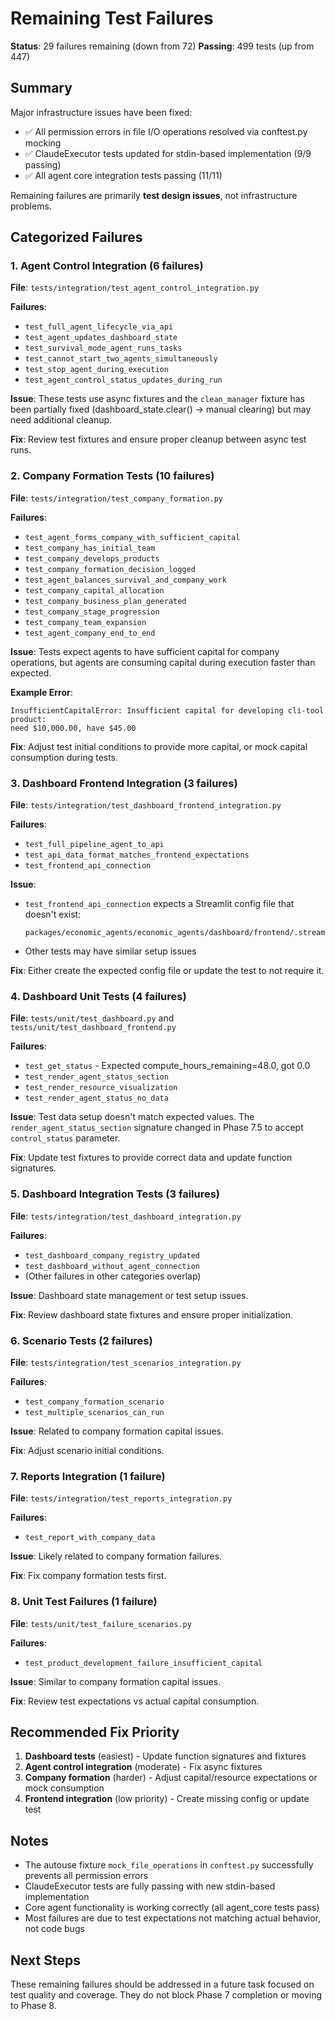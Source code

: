 # Remaining Test Failures

**Status**: 29 failures remaining (down from 72)
**Passing**: 499 tests (up from 447)

## Summary

Major infrastructure issues have been fixed:
- ✅ All permission errors in file I/O operations resolved via conftest.py mocking
- ✅ ClaudeExecutor tests updated for stdin-based implementation (9/9 passing)
- ✅ All agent core integration tests passing (11/11)

Remaining failures are primarily **test design issues**, not infrastructure problems.

## Categorized Failures

### 1. Agent Control Integration (6 failures)

**File**: `tests/integration/test_agent_control_integration.py`

**Failures**:
- `test_full_agent_lifecycle_via_api`
- `test_agent_updates_dashboard_state`
- `test_survival_mode_agent_runs_tasks`
- `test_cannot_start_two_agents_simultaneously`
- `test_stop_agent_during_execution`
- `test_agent_control_status_updates_during_run`

**Issue**: These tests use async fixtures and the `clean_manager` fixture has been partially fixed (dashboard_state.clear() → manual clearing) but may need additional cleanup.

**Fix**: Review test fixtures and ensure proper cleanup between async test runs.

### 2. Company Formation Tests (10 failures)

**File**: `tests/integration/test_company_formation.py`

**Failures**:
- `test_agent_forms_company_with_sufficient_capital`
- `test_company_has_initial_team`
- `test_company_develops_products`
- `test_company_formation_decision_logged`
- `test_agent_balances_survival_and_company_work`
- `test_company_capital_allocation`
- `test_company_business_plan_generated`
- `test_company_stage_progression`
- `test_company_team_expansion`
- `test_agent_company_end_to_end`

**Issue**: Tests expect agents to have sufficient capital for company operations, but agents are consuming capital during execution faster than expected.

**Example Error**:
```
InsufficientCapitalError: Insufficient capital for developing cli-tool product:
need $10,000.00, have $45.00
```

**Fix**: Adjust test initial conditions to provide more capital, or mock capital consumption during tests.

### 3. Dashboard Frontend Integration (3 failures)

**File**: `tests/integration/test_dashboard_frontend_integration.py`

**Failures**:
- `test_full_pipeline_agent_to_api`
- `test_api_data_format_matches_frontend_expectations`
- `test_frontend_api_connection`

**Issue**:
- `test_frontend_api_connection` expects a Streamlit config file that doesn't exist:
  ```
  packages/economic_agents/economic_agents/dashboard/frontend/.streamlit/config.toml
  ```
- Other tests may have similar setup issues

**Fix**: Either create the expected config file or update the test to not require it.

### 4. Dashboard Unit Tests (4 failures)

**File**: `tests/unit/test_dashboard.py` and `tests/unit/test_dashboard_frontend.py`

**Failures**:
- `test_get_status` - Expected compute_hours_remaining=48.0, got 0.0
- `test_render_agent_status_section`
- `test_render_resource_visualization`
- `test_render_agent_status_no_data`

**Issue**: Test data setup doesn't match expected values. The `render_agent_status_section` signature changed in Phase 7.5 to accept `control_status` parameter.

**Fix**: Update test fixtures to provide correct data and update function signatures.

### 5. Dashboard Integration Tests (3 failures)

**File**: `tests/integration/test_dashboard_integration.py`

**Failures**:
- `test_dashboard_company_registry_updated`
- `test_dashboard_without_agent_connection`
- (Other failures in other categories overlap)

**Issue**: Dashboard state management or test setup issues.

**Fix**: Review dashboard state fixtures and ensure proper initialization.

### 6. Scenario Tests (2 failures)

**File**: `tests/integration/test_scenarios_integration.py`

**Failures**:
- `test_company_formation_scenario`
- `test_multiple_scenarios_can_run`

**Issue**: Related to company formation capital issues.

**Fix**: Adjust scenario initial conditions.

### 7. Reports Integration (1 failure)

**File**: `tests/integration/test_reports_integration.py`

**Failures**:
- `test_report_with_company_data`

**Issue**: Likely related to company formation failures.

**Fix**: Fix company formation tests first.

### 8. Unit Test Failures (1 failure)

**File**: `tests/unit/test_failure_scenarios.py`

**Failures**:
- `test_product_development_failure_insufficient_capital`

**Issue**: Similar to company formation capital issues.

**Fix**: Review test expectations vs actual capital consumption.

## Recommended Fix Priority

1. **Dashboard tests** (easiest) - Update function signatures and fixtures
2. **Agent control integration** (moderate) - Fix async fixtures
3. **Company formation** (harder) - Adjust capital/resource expectations or mock consumption
4. **Frontend integration** (low priority) - Create missing config or update test

## Notes

- The autouse fixture `mock_file_operations` in `conftest.py` successfully prevents all permission errors
- ClaudeExecutor tests are fully passing with new stdin-based implementation
- Core agent functionality is working correctly (all agent_core tests pass)
- Most failures are due to test expectations not matching actual behavior, not code bugs

## Next Steps

These remaining failures should be addressed in a future task focused on test quality and coverage. They do not block Phase 7 completion or moving to Phase 8.
